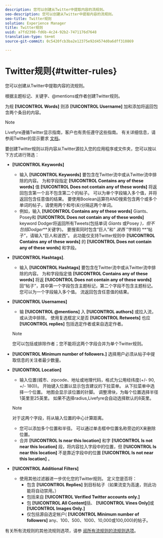 ```yaml
---
description: 您可以创建从Twitter中提取内容的流规则。
seo-description: 您可以创建从Twitter中提取内容的流规则。
seo-title: Twitter规则
solution: Experience Manager
title: Twitter规则
uuid: a7fd2398-fd6b-4c24-92b2-7471176d7648
translation-type: tm+mt
source-git-commit: 0c5420fcb3ba2e12375e92d4574d0a6dff310869

---
```



# Twitter规则{#twitter-rules}

您可以创建从Twitter中提取内容的流规则。

根据主题标记、关键字、@mentions或作者创建Twitter规则。

为规 **[!UICONTROL Words]** 则添 **[!UICONTROL Username]** 加和添加将返回包含两个条目的内容。

>[!NOTE]
>
>Livefyre遵循Twitter显示指南，客户也有责任遵守这些指南。 有关详细信息，请参阅Twitter的显示要求 [文档](https://dev.twitter.com/terms/display-requirements)。

要创建Twitter规则以将内容从Twitter源拉入您的应用程序或文件夹，您可以按以下方式进行筛选：

* **[!UICONTROL Keywords]**
   * 输入 **[!UICONTROL Keywords]** 要包含在Twitter流中或从Twitter流中排除的内容。 为和字段指定 **[!UICONTROL Contains any of these words]** 值 **[!UICONTROL Does not contain any of these words]** 将返回包含第一个且不包含第二个的帖子。 可以为单个字段输入多个值，并将返回包含任意值的结果。 要使用Boolean运算符AND搜索包含两个或多个单词的帖子，请使用两个和号(*&amp;*)分隔这两个单词。
   * 例如，输入 **[!UICONTROL Contains any of these words]** Giants、Posey和 **[!UICONTROL Does not contain any of these words]** keyword Dodger将返回所有Tweets(包括单词 *Giants* 或Posey *)，但不包括Dodger***关键字)。
要搜索同时包含“巨人”和“ *波西* ”字样的 **“帖子”，请输入“巨人和波西”。 此功能仅支持Twitter规则中 **[!UICONTROL Contains any of these words]** 的 **[!UICONTROL Does not contain any of these words]** 和字段。

* **[!UICONTROL Hashtags]**.
   * 输入 **[!UICONTROL Hashtags]** 要包含在Twitter流中或从Twitter流中排除的内容。 为和字段指定值 **[!UICONTROL Contains any of these words]** 将返 **[!UICONTROL Does not contain any of these words]** 回“帖子”，其中第一个字段包含主题标记，第二个字段不包含主题标记。 您可以为一个字段输入多个值。 流返回包含任意值的结果。

* **[!UICONTROL Usernames]**
   * 输 **[!UICONTROL @mentions]** 入 **[!UICONTROL authors]** 或拉入流，或从流中排除。 使用复选框定义是否 **[!UICONTROL Retweets]** 也应 **[!UICONTROL replies]** 包括选定作者或来自选定作者。
   >[!NOTE]
   >
   >您可以包括或排除作者；您不能将这两个字段合并为单个Twitter规则。

* **[!UICONTROL Minimum number of followers.]** 选择用户必须从帖子中提取信息的关注者最少数量。
* **[!UICONTROL Location]**

   * 输入位置(城市、zipcode、地址或地理代码，格式为公用经纬度(+/- 90, +/- 180))。 开始键入位置以显示包含建议的下拉菜单。 从下拉菜单中选择一个位置。 地图会显示该位置的针脚。 调整滑块，为每个位置选择半径1英里至25英里。 如果不选择radius,Livefyre会自动选择默认的8英里。
   >[!NOTE]
   >
   >对于这两个字段，将从输入位置的中心计算距离。

   * 您可以添加多个位置和半径。 可以通过单击框中位置名称旁边的X来删除位置。
   * 合并 **[!UICONTROL Is near this location]** 和字 **[!UICONTROL Is not near this location]** 段，将内容拉入字段中的位置，但 **[!UICONTROL Is near this location]** 不是靠近字段中的位置 **[!UICONTROL Is not near this location]** 。


* **[!UICONTROL Additional Filters]**
   * 使用其他过滤器进一步优化您的Twitter规则。 定义您是否将：
      * 包含 **[!UICONTROL Replies]** 到目标帖子（如果流变为高速，则此功能将自动禁用。）
      * 包括来自 **[!UICONTROL Verified Twitter accounts only.]**
      * 包 **[!UICONTROL All Content]**&#x200B;括、 **[!UICONTROL Vines Only]**&#x200B;或 **[!UICONTROL Images Only.]**
      * 仅包括源自选定帐户( **[!UICONTROL Minimum number of followers]** any、100、500、1000、10,000或100,000)的帖子。

有关所有流规则的其他流规则选项，请参 [阅所有流规则的流规则选项](../c-streams/c-stream-rule-options-for-all-stream-rules.md#c_stream_rule_options_for_all_stream_rules)。
